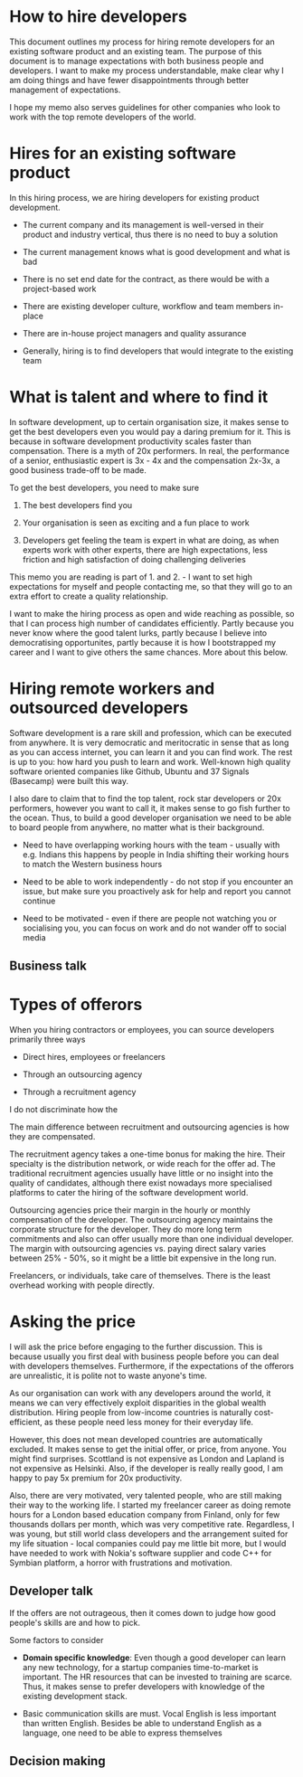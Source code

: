 # How to hire developers

This document outlines my process for hiring remote developers for an existing software product and an existing team. 
The purpose of this document is to manage expectations with both business people and developers.
I want to make my process understandable, make clear why I am doing things and
have fewer disappointments through better management of expectations. 

I hope my memo also serves guidelines for other companies who look to work with the top 
remote developers of the world. 

# Hires for an existing software product

In this hiring process, we are hiring developers for existing product development.

* The current company and its management is well-versed in their product and industry vertical, 
  thus there is no need to buy a solution

* The current management knows what is good development and what is bad

* There is no set end date for the contract, as there would be with a project-based work

* There are existing developer culture, workflow and team members in-place

* There are in-house project managers and quality assurance 

* Generally, hiring is to find developers that would integrate to the existing team

# What is talent and where to find it

In software development, up to certain organisation size, 
it makes sense to get the best developers even you would pay a daring premium for it. 
This is because in software development 
productivity scales faster than compensation. There is a myth of 20x performers. 
In real, the performance of a senior, enthusiastic expert is 3x - 4x and the compensation 2x-3x, a good business trade-off to be made.

To get the best developers, you need to make sure 

1. The best developers find you

2. Your organisation is seen as exciting and a fun place to work

3. Developers get feeling the team is expert in what are doing,
  as when experts work with other experts, there are high expectations,
  less friction and high satisfaction of doing challenging deliveries 

This memo you are reading is part of 1. and 2. - I want to set high expectations
for myself and people contacting me, so that they will go to an extra effort
to create a quality relationship. 

I want to make the hiring process as open and wide reaching as possible,
so that I can process high number of candidates efficiently. 
Partly because you never know where the good talent lurks, partly
because I believe into democratising opportunites, partly because
it is how I bootstrapped my career and I want to give others
the same chances. More about this below. 
  
# Hiring remote workers and outsourced developers

Software development is a rare skill and profession, which can be executed from anywhere.
It is very democratic and meritocratic in sense that as long as you can access internet,
you can learn it and you can find work. The rest is up to you: how hard you 
push to learn and work. Well-known high quality software oriented companies like 
Github, Ubuntu and 37 Signals (Basecamp) were built this way.

I also dare to claim that to find the top talent, rock star developers or
20x performers, however you want to call it, it makes sense to go fish
further to the ocean. Thus, to build a good developer organisation we need
to be able to board people from anywhere, no matter what is their background.

* Need to have overlapping working hours with the team - 
  usually with e.g. Indians this happens by people in India shifting their
  working hours to match the Western business hours 
  
* Need to be able to work independently - do not stop if you encounter 
  an issue, but make sure you proactively ask for help and report
  you cannot continue

* Need to be motivated - even if there are people not watching you 
  or socialising you, you can focus on work and do not wander 
  off to social media

## Business talk

# Types of offerors

When you hiring contractors or employees, you can source developers primarily three ways

* Direct hires, employees or freelancers 

* Through an outsourcing agency

* Through a recruitment agency 

I do not discriminate how the 

The main difference between recruitment and outsourcing agencies is how they are compensated.

The recruitment agency takes a one-time bonus for making the hire. Their specialty is the distribution
network, or wide reach for the offer ad. The traditional recruitment agencies usually have little or no
insight into the quality of candidates, although there exist nowadays more specialised platforms
to cater the hiring of the software development world. 

Outsourcing agencies price their margin in the hourly or monthly compensation of the developer.
The outsourcing agency maintains the corporate structure for the developer. 
They do more long term commitments and also can offer usually more than 
one individual developer. The margin with outsourcing agencies vs. paying direct
salary varies between 25% - 50%, so it might be a little bit expensive in the long run.

Freelancers, or individuals, take care of themselves. There is the least overhead working
with people directly.  

# Asking the price

I will ask the price before engaging to the further discussion. This is 
because usually you first deal with business people before you can
deal with developers themselves. Furthermore, if the expectations
of the offerors are unrealistic, it is polite not to waste anyone's 
time. 

As our organisation can work with any developers around the world, it means
we can very effectively exploit disparities in the global wealth distribution.
Hiring people from low-income countries is naturally cost-efficient,
as these people need less money for their everyday life.  

However, this does not mean developed countries are automatically excluded.
It makes sense to get the initial offer, or price, from anyone. You might
find surprises. Scottland is not expensive as London and Lapland
is not expensive as Helsinki. Also, if the developer is really really
good, I am happy to pay 5x premium for 20x productivity. 

Also, there are very motivated, very talented people, who are still making
their way to the working life. I started my freelancer career as 
doing remote hours for a London based education company from Finland,
only for few thousands dollars per month, which was very competitive rate.
Regardless, I was young, but still world class developers and the arrangement
suited for my life situation - local companies could pay me little bit more,
but I would have needed to work with Nokia's software supplier and
code C++ for Symbian platform, a horror with frustrations and motivation. 

## Developer talk

If the offers are not outrageous, then it comes down to judge 
how good people's skills are and how to pick. 

Some factors to consider

* **Domain specific knowledge**: 
 Even though a good developer can learn any new technology,
 for a startup companies time-to-market is important. 
 The HR resources that can be invested to training are scarce.
 Thus, it makes sense to prefer developers with knowledge
 of the existing development stack. 

* Basic communication skills are must. Vocal English is 
  less important than written English. Besides be able
  to understand English as a language, one need to be 
  able to express themselves 




## Decision making